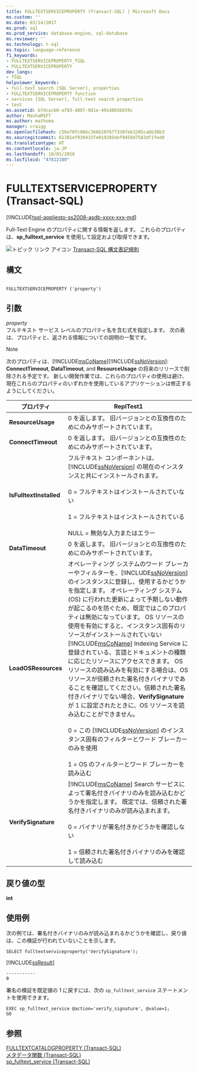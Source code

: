 ```yaml
---
title: FULLTEXTSERVICEPROPERTY (Transact-SQL) | Microsoft Docs
ms.custom: ''
ms.date: 03/14/2017
ms.prod: sql
ms.prod_service: database-engine, sql-database
ms.reviewer: ''
ms.technology: t-sql
ms.topic: language-reference
f1_keywords:
- FULLTEXTSERVICEPROPERTY_TSQL
- FULLTEXTSERVICEPROPERTY
dev_langs:
- TSQL
helpviewer_keywords:
- full-text search [SQL Server], properties
- FULLTEXTSERVICEPROPERTY function
- services [SQL Server], full-text search properties
- test
ms.assetid: b7dcacb0-af83-4807-9d1e-49148b56b59c
author: MashaMSFT
ms.author: mathoma
manager: craigg
ms.openlocfilehash: c56e70fc866c3666107677338feb3285cabb38b3
ms.sourcegitcommit: 61381ef939415fe019285def9450d7583df1fed0
ms.translationtype: HT
ms.contentlocale: ja-JP
ms.lasthandoff: 10/01/2018
ms.locfileid: "47812180"
---
```

# <a name="fulltextserviceproperty-transact-sql"></a>FULLTEXTSERVICEPROPERTY (Transact-SQL)
[!INCLUDE[tsql-appliesto-ss2008-asdb-xxxx-xxx-md](../../includes/tsql-appliesto-ss2008-asdb-xxxx-xxx-md.md)]

  Full-Text Engine のプロパティに関する情報を返します。 これらのプロパティは、**sp_fulltext_service** を使用して設定および取得できます。  
  
 ![トピック リンク アイコン](../../database-engine/configure-windows/media/topic-link.gif "トピック リンク アイコン") [Transact-SQL 構文表記規則](../../t-sql/language-elements/transact-sql-syntax-conventions-transact-sql.md)  
  
## <a name="syntax"></a>構文  
  
```  
  
FULLTEXTSERVICEPROPERTY ('property')  
```  
  
## <a name="arguments"></a>引数  
 *property*  
 フルテキスト サービス レベルのプロパティ名を含む式を指定します。 次の表は、プロパティと、返される情報についての説明の一覧です。  
  
> [!NOTE]  
>  次のプロパティは、[!INCLUDE[msCoName](../../includes/msconame-md.md)][!INCLUDE[ssNoVersion](../../includes/ssnoversion-md.md)]: **ConnectTimeout**, **DataTimeout**, and **ResourceUsage** の将来のリリースで削除される予定です。 新しい開発作業では、これらのプロパティの使用は避け、現在これらのプロパティのいずれかを使用しているアプリケーションは修正するようにしてください。  
  
|プロパティ|ReplTest1|  
|--------------|-----------|  
|**ResourceUsage**|0 を返します。 旧バージョンとの互換性のためにのみサポートされています。|  
|**ConnectTimeout**|0 を返します。 旧バージョンとの互換性のためにのみサポートされています。|  
|**IsFulltextInstalled**|フルテキスト コンポーネントは、[!INCLUDE[ssNoVersion](../../includes/ssnoversion-md.md)] の現在のインスタンスと共にインストールされます。<br /><br /> 0 = フルテキストはインストールされていない<br /><br /> 1 = フルテキストはインストールされている<br /><br /> NULL = 無効な入力またはエラー|  
|**DataTimeout**|0 を返します。 旧バージョンとの互換性のためにのみサポートされています。|  
|**LoadOSResources**|オペレーティング システムのワード ブレーカーやフィルターを、[!INCLUDE[ssNoVersion](../../includes/ssnoversion-md.md)] のインスタンスに登録し、使用するかどうかを指定します。 オペレーティング システム (OS) に行われた更新によって予期しない動作が起こるのを防ぐため、既定ではこのプロパティは無効になっています。 OS リソースの使用を有効にすると、インスタンス固有のリソースがインストールされていない [!INCLUDE[msCoName](../../includes/msconame-md.md)] Indexing Service に登録されている、言語とドキュメントの種類に応じたリソースにアクセスできます。 OS リソースの読み込みを有効にする場合は、OS リソースが信頼された署名付きバイナリであることを確認してください。信頼された署名付きバイナリでない場合、**VerifySignature** が 1 に設定されたときに、OS リソースを読み込むことができません。<br /><br /> 0 = この [!INCLUDE[ssNoVersion](../../includes/ssnoversion-md.md)] のインスタンス固有のフィルターとワード ブレーカーのみを使用<br /><br /> 1 = OS のフィルターとワード ブレーカーを読み込む|  
|**VerifySignature**|[!INCLUDE[msCoName](../../includes/msconame-md.md)] Search サービスによって署名付きバイナリのみを読み込むかどうかを指定します。 既定では、信頼された署名付きバイナリのみが読み込まれます。<br /><br /> 0 = バイナリが署名付きかどうかを確認しない<br /><br /> 1 = 信頼された署名付きバイナリのみを確認して読み込む|  
  
## <a name="return-types"></a>戻り値の型  
 **int**  
  
## <a name="examples"></a>使用例  
 次の例では、署名付きバイナリのみが読み込まれるかどうかを確認し、戻り値は、この検証が行われていないことを示します。  
  
```  
SELECT fulltextserviceproperty('VerifySignature');  
```  
  
 [!INCLUDE[ssResult](../../includes/ssresult-md.md)]  
  
```  
-----------   
0  
```  
  
 署名の検証を既定値の 1 に戻すには、次の `sp_fulltext_service` ステートメントを使用できます。  
  
```  
EXEC sp_fulltext_service @action='verify_signature', @value=1;  
GO  
```  
  
## <a name="see-also"></a>参照  
 [FULLTEXTCATALOGPROPERTY &#40;Transact-SQL&#41;](../../t-sql/functions/fulltextcatalogproperty-transact-sql.md)   
 [メタデータ関数 &#40;Transact-SQL&#41;](../../t-sql/functions/metadata-functions-transact-sql.md)   
 [sp_fulltext_service &#40;Transact-SQL&#41;](../../relational-databases/system-stored-procedures/sp-fulltext-service-transact-sql.md)  
  
  
